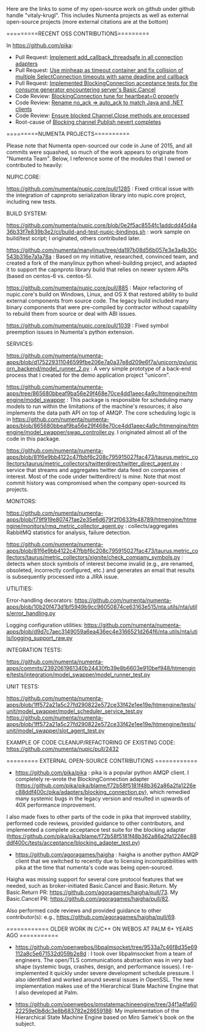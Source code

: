 Here are the links to some of my open-source work on github under github handle "vitaly-krugl". This includes Numenta projects as well as external open-source projects (more external citations are at the bottom)

=========RECENT OSS CONTRIBUTIONS=========

In https://github.com/pika:
* Pull Request: [Implement add_callback_threadsafe in all connection adapters](https://github.com/pika/pika/pull/956)
* Pull Request: [Use minheap as timeout container and fix collision of multiple SelectConnection timeouts with same deadline and callback](https://github.com/pika/pika/pull/947)
* Pull Request: [Implemented BlockingConnection acceptance tests for the consume generator encountering server's Basic.Cancel](https://github.com/pika/pika/pull/962)
* Code Review: [BlockingConnection tune for heartbeat=0 properly](https://github.com/pika/pika/pull/966)
* Code Review: [Rename no_ack => auto_ack to match Java and .NET clients](https://github.com/pika/pika/pull/955)
* Code Review: [Ensure blocked Channel.Close methods are processed](https://github.com/pika/pika/pull/957)
* Root-cause of [Blocking channel Publish nevert completes](https://github.com/pika/pika/issues/708#issuecomment-370105566)


=========NUMENTA PROJECTS==========

Please note that Numenta open-sourced our code in June of 2015, and all commits were squashed, so much of the work appears to originate from "Numenta Team". Below, I reference some of the modules that I owned or contributed to heavily:


NUPIC.CORE:

https://github.com/numenta/nupic.core/pull/1285 : Fixed critical issue with the integration of capnproto serialization library into nupic.core project, including new tests.


BUILD SYSTEM:

https://github.com/numenta/nupic.core/blob/0e2f5ac8554fc1addcdd45d4a36b33f7e839b3e2/ci/build-and-test-nupic-bindings.sh : work sample on build/test script; I originated, others contributed later.

https://github.com/numenta/manylinux/tree/da197b08d56b057e3e3a4b30c543b316e7a1a78a : Based on my initiative, researched, convinced team, and created a fork of the manylinux python wheel-building project, and adapted it to support the capnproto library build that relies on newer system APIs (based on centos-6 vs. centos-5).

https://github.com/numenta/nupic.core/pull/885 : Major refactoring of nupic.core's build on Windows, Linux, and OS X that restored ability to build external components from source code. The legacy build included many binary components that were pre-compiled by contractor without capability to rebuild them from source or deal with ABI issues.

https://github.com/numenta/nupic.core/pull/1039 : Fixed symbol preemption issues in Numenta's python extension.


SERVICES:

https://github.com/numenta/numenta-apps/blob/d175229311046599fbe206e7a0a37e8d209e6f7a/unicorn/py/unicorn_backend/model_runner_2.py : A very simple prototype of a back-end process that I created for the demo application project "unicorn".

https://github.com/numenta/numenta-apps/tree/865680bbeaf9ba56e29f468e70ce4dd1aeec4a9c/htmengine/htmengine/model_swapper : This package is responsible for scheduling many models to run within the limitations of the machine's resources; it also implements the data path API on top of AMQP. The core scheduling logic is in https://github.com/numenta/numenta-apps/blob/865680bbeaf9ba56e29f468e70ce4dd1aeec4a9c/htmengine/htmengine/model_swapper/swap_controller.py. I originated almost all of the code in this package.

https://github.com/numenta/numenta-apps/blob/81f6e9bb4122c47fbbf6c208c795915027fac473/taurus.metric_collectors/taurus/metric_collectors/twitterdirect/twitter_direct_agent.py : service that streams and aggregates twitter data feed on companies of interest. Most of the code under twitterdirect/ is mine. Note that most commit history was compromised when the company open-sourced its projects.


MONITORS:

https://github.com/numenta/numenta-apps/blob/f79f919e80747fae2e35e6d679f2f0633fe48789/htmengine/htmengine/monitors/rmq_metric_collector_agent.py : collects/aggregates RabbitMQ statistics for analysis, failure detection.

https://github.com/numenta/numenta-apps/blob/81f6e9bb4122c47fbbf6c208c795915027fac473/taurus.metric_collectors/taurus/metric_collectors/xignite/check_company_symbols.py : detects when stock symbols of interest become invalid (e.g., are renamed, obsoleted, incorrectly configured, etc.) and generates an email that results is subsequently processed into a JIRA issue.


UTILITIES:

Error-handling decorators: https://github.com/numenta/numenta-apps/blob/10b20f473d1bf5949b9cc96050874ce63163e515/nta.utils/nta/utils/error_handling.py

Logging configuration utilities: https://github.com/numenta/numenta-apps/blob/d9d7c7aec3149059a6ea436ec4e3166521d264f6/nta.utils/nta/utils/logging_support_raw.py


INTEGRATION TESTS:

https://github.com/numenta/numenta-apps/commits/2392061961340b24430fb39e8b6603e910bef948/htmengine/tests/integration/model_swapper/model_runner_test.py


UNIT TESTS:

https://github.com/numenta/numenta-apps/blob/1ff572a21a5c27fd290822e572ce33f42e1ee19e/htmengine/tests/unit/model_swapper/model_scheduler_service_test.py
https://github.com/numenta/numenta-apps/blob/1ff572a21a5c27fd290822e572ce33f42e1ee19e/htmengine/tests/unit/model_swapper/slot_agent_test.py


EXAMPLE OF CODE CLEANUP/REFACTORING OF EXISTING CODE: https://github.com/numenta/nupic/pull/2432
    

========= EXTERNAL OPEN-SOURCE CONTRIBUTIONS ============

* https://github.com/pika/pika : pika is a popular python AMQP client. I completely re-wrote the BlockingConnection adapter (https://github.com/pika/pika/blame/f72b58f5181f48b362a86a2fa1226ec88ddf400c/pika/adapters/blocking_connection.py), which remedied many systemic bugs in the legacy version and resulted in upwards of 40X performance improvement. 

I also made fixes to other parts of the code in pika that improved stability, performed code reviews, provided guidance to other contributors, and implemented a complete acceptance test suite for the blocking adapter (https://github.com/pika/pika/blame/f72b58f5181f48b362a86a2fa1226ec88ddf400c/tests/acceptance/blocking_adapter_test.py)

* https://github.com/agoragames/haigha : haigha is another python AMQP client that we switched to recently due to licensing incompatibilities with pika at the time that numenta's code was being open-sourced. 

Haigha was missing support for several core protocol features that we needed, such as broker-initiated Basic.Cancel and Basic.Return. My Basic.Return PR: https://github.com/agoragames/haigha/pull/73. My Basic.Cancel PR: https://github.com/agoragames/haigha/pull/82. 

Also performed code reviews and provided guidance to other contributor(s): e.g., https://github.com/agoragames/haigha/pull/69.


============ OLDER WORK IN C/C++ ON WEBOS AT PALM 6+ YEARS AGO ===========
* https://github.com/openwebos/libpalmsocket/tree/9533a7c46f8d35e69112a8c5e671532d059b2e8d : I took over libpalmsocket from a team of engineers. The open/TLS communications abstraction was in very bad shape (systemic bugs, crashes, design, and performance issues). I re-implemented it quickly under severe development schedule pressure. I also identified and worked around several issues in OpenSSL.  The new implementation makes use of the Hierarchical State Machine Engine that I also developed at Palm.

* https://github.com/openwebos/pmstatemachineengine/tree/34f1a4fa6022259e0b8dc3e8b683782e28659186: My implementation of the Hierarchical State Machine Engine based on Miro Samek's book on the subject.

